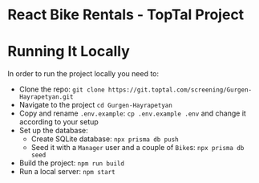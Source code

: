 # React Bike Rentals - TopTal Project

# Running It Locally

In order to run the project locally you need to:

- Clone the repo: `git clone https://git.toptal.com/screening/Gurgen-Hayrapetyan.git`
- Navigate to the project `cd Gurgen-Hayrapetyan`
- Copy and rename `.env.example`: `cp .env.example .env` and change it according to your setup
- Set up the database:
  - Create SQLite database: `npx prisma db push`
  - Seed it with a `Manager` user and a couple of `Bike`s: `npx prisma db seed`
- Build the project: `npm run build`
- Run a local server: `npm start`
